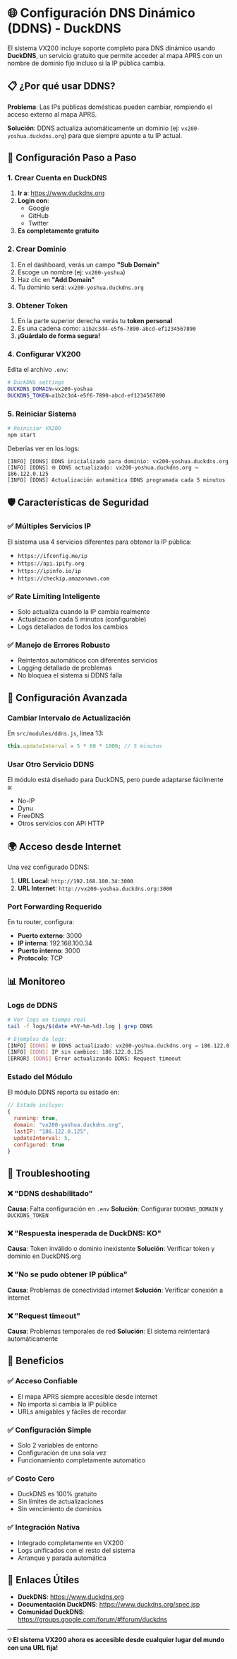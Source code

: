 # 🌐 Configuración DNS Dinámico (DDNS) - DuckDNS

El sistema VX200 incluye soporte completo para DNS dinámico usando **DuckDNS**, un servicio gratuito que permite acceder al mapa APRS con un nombre de dominio fijo incluso si la IP pública cambia.

## 📋 ¿Por qué usar DDNS?

**Problema**: Las IPs públicas domésticas pueden cambiar, rompiendo el acceso externo al mapa APRS.

**Solución**: DDNS actualiza automáticamente un dominio (ej: `vx200-yoshua.duckdns.org`) para que siempre apunte a tu IP actual.

## 🚀 Configuración Paso a Paso

### 1. Crear Cuenta en DuckDNS

1. **Ir a**: https://www.duckdns.org
2. **Login con**:
   - Google
   - GitHub  
   - Twitter
3. **Es completamente gratuito**

### 2. Crear Dominio

1. En el dashboard, verás un campo **"Sub Domain"**
2. Escoge un nombre (ej: `vx200-yoshua`)
3. Haz clic en **"Add Domain"**
4. Tu dominio será: `vx200-yoshua.duckdns.org`

### 3. Obtener Token

1. En la parte superior derecha verás tu **token personal**
2. Es una cadena como: `a1b2c3d4-e5f6-7890-abcd-ef1234567890`
3. **¡Guárdalo de forma segura!**

### 4. Configurar VX200

Edita el archivo `.env`:

```bash
# DuckDNS settings
DUCKDNS_DOMAIN=vx200-yoshua
DUCKDNS_TOKEN=a1b2c3d4-e5f6-7890-abcd-ef1234567890
```

### 5. Reiniciar Sistema

```bash
# Reiniciar VX200
npm start
```

Deberías ver en los logs:
```
[INFO] [DDNS] DDNS inicializado para dominio: vx200-yoshua.duckdns.org
[INFO] [DDNS] 🌐 DDNS actualizado: vx200-yoshua.duckdns.org → 186.122.0.125
[INFO] [DDNS] Actualización automática DDNS programada cada 5 minutos
```

## 🛡️ Características de Seguridad

### ✅ **Múltiples Servicios IP**
El sistema usa 4 servicios diferentes para obtener la IP pública:
- `https://ifconfig.me/ip`
- `https://api.ipify.org`
- `https://ipinfo.io/ip` 
- `https://checkip.amazonaws.com`

### ✅ **Rate Limiting Inteligente**
- Solo actualiza cuando la IP cambia realmente
- Actualización cada 5 minutos (configurable)
- Logs detallados de todos los cambios

### ✅ **Manejo de Errores Robusto**
- Reintentos automáticos con diferentes servicios
- Logging detallado de problemas
- No bloquea el sistema si DDNS falla

## 🔧 Configuración Avanzada

### Cambiar Intervalo de Actualización

En `src/modules/ddns.js`, línea 13:
```javascript
this.updateInterval = 5 * 60 * 1000; // 5 minutos
```

### Usar Otro Servicio DDNS

El módulo está diseñado para DuckDNS, pero puede adaptarse fácilmente a:
- No-IP
- Dynu
- FreeDNS
- Otros servicios con API HTTP

## 🌍 Acceso desde Internet

Una vez configurado DDNS:

1. **URL Local**: `http://192.168.100.34:3000`
2. **URL Internet**: `http://vx200-yoshua.duckdns.org:3000`

### Port Forwarding Requerido

En tu router, configura:
- **Puerto externo**: 3000
- **IP interna**: 192.168.100.34  
- **Puerto interno**: 3000
- **Protocolo**: TCP

## 📊 Monitoreo

### Logs de DDNS
```bash
# Ver logs en tiempo real
tail -f logs/$(date +%Y-%m-%d).log | grep DDNS

# Ejemplos de logs:
[INFO] [DDNS] 🌐 DDNS actualizado: vx200-yoshua.duckdns.org → 186.122.0.125
[INFO] [DDNS] IP sin cambios: 186.122.0.125
[ERROR] [DDNS] Error actualizando DDNS: Request timeout
```

### Estado del Módulo
El módulo DDNS reporta su estado en:
```javascript
// Estado incluye:
{
  running: true,
  domain: "vx200-yoshua.duckdns.org",
  lastIP: "186.122.0.125", 
  updateInterval: 5,
  configured: true
}
```

## 🐛 Troubleshooting

### ❌ "DDNS deshabilitado"
**Causa**: Falta configuración en `.env`
**Solución**: Configurar `DUCKDNS_DOMAIN` y `DUCKDNS_TOKEN`

### ❌ "Respuesta inesperada de DuckDNS: KO"
**Causa**: Token inválido o dominio inexistente
**Solución**: Verificar token y dominio en DuckDNS.org

### ❌ "No se pudo obtener IP pública"
**Causa**: Problemas de conectividad internet
**Solución**: Verificar conexión a internet

### ❌ "Request timeout"
**Causa**: Problemas temporales de red
**Solución**: El sistema reintentará automáticamente

## 🎯 Beneficios

### ✅ **Acceso Confiable**
- El mapa APRS siempre accesible desde internet
- No importa si cambia la IP pública
- URLs amigables y fáciles de recordar

### ✅ **Configuración Simple**
- Solo 2 variables de entorno
- Configuración de una sola vez
- Funcionamiento completamente automático

### ✅ **Costo Cero**
- DuckDNS es 100% gratuito
- Sin límites de actualizaciones
- Sin vencimiento de dominios

### ✅ **Integración Nativa**
- Integrado completamente en VX200
- Logs unificados con el resto del sistema
- Arranque y parada automática

## 🔗 Enlaces Útiles

- **DuckDNS**: https://www.duckdns.org
- **Documentación DuckDNS**: https://www.duckdns.org/spec.jsp
- **Comunidad DuckDNS**: https://groups.google.com/forum/#!forum/duckdns

---

**💡 El sistema VX200 ahora es accesible desde cualquier lugar del mundo con una URL fija!**